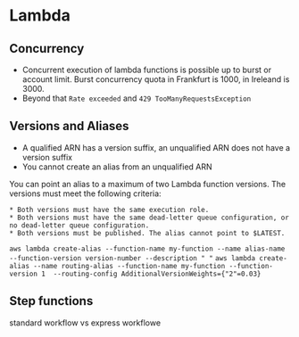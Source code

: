 # Lambda

## Concurrency

* Concurrent execution of lambda functions is possible up to burst or account limit. Burst concurrency quota in Frankfurt is 1000, in Ireleand is 3000.
* Beyond that `Rate exceeded` and `429 TooManyRequestsException`

## Versions and Aliases

* A qualified ARN has a version suffix, an unqualified ARN does not have a version suffix
* You cannot create an alias from an unqualified ARN

You can point an alias to a maximum of two Lambda function versions. The versions must meet the following criteria:

    * Both versions must have the same execution role.
    * Both versions must have the same dead-letter queue configuration, or no dead-letter queue configuration.
    * Both versions must be published. The alias cannot point to $LATEST.


`aws lambda create-alias --function-name my-function --name alias-name --function-version version-number --description " "`
`aws lambda create-alias --name routing-alias --function-name my-function --function-version 1  --routing-config AdditionalVersionWeights={"2"=0.03}`


## Step functions

standard workflow vs express workflowe